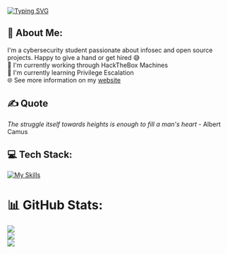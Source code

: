 [![Typing SVG](https://readme-typing-svg.demolab.com?font=Share+Tech+Mono&size=24&duration=1500&pause=1000&color=585CFF&vCenter=true&width=500&height=60&lines=Hi%2C+I'm+HeadphoneDent+%F0%9F%91%8B;currently%3A+celebrating+after+exams;should+be%3A+studying+cybersecurity;to-do%3A+commit+some+shenanigans)](https://git.io/typing-svg)

## 💫 About Me:
I'm a cybersecurity student passionate about infosec and open source projects. Happy to give a hand or get hired 😅
<br>🔭 I'm currently working through HackTheBox Machines
<br>🌱 I'm currently learning Privilege Escalation
<br>🌐 See more information on my [website](https://HeadphoneDent.systems)

## ✍️ Quote
*The struggle itself towards heights is enough to fill a man's heart* - Albert Camus

## 💻 Tech Stack:
[![My Skills](https://skillicons.dev/icons?i=linux,bash,python,java,cpp,html,css,js,unreal,obsidian)](https://skillicons.dev)

# 📊 GitHub Stats:
![](https://nirzak-streak-stats.vercel.app/?user=HeadphoneDent&theme=blue_navy&hide_border=true)<br/>
![](https://github-readme-stats.vercel.app/api?username=HeadphoneDent&theme=blue_navy&hide_border=true&include_all_commits=true&count_private=true)<br/>
![](https://github-readme-stats.vercel.app/api/top-langs/?username=HeadphoneDent&theme=blue_navy&hide_border=true&include_all_commits=true&count_private=true&layout=compact)

<!-- Additional repo pins
[![Readme Card](https://github-readme-stats.vercel.app/api/pin/?username=headphonedent&repo=Echo&theme=shadow_red)](https://github.com/anuraghazra/github-readme-stats) 
-->

<!--
## ✍️ Random Dev Quote
![](https://quotes-github-readme.vercel.app/api?type=horizontal&theme=dark)
-->
